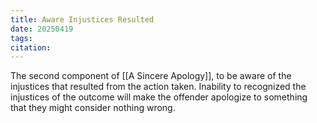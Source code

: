 ```yaml
---
title: Aware Injustices Resulted
date: 20250419
tags: 
citation:
---
```

The second component of [[A Sincere Apology]], to be aware of the injustices that resulted from the action taken. Inability to recognized the injustices of the outcome will make the offender apologize to something that they might consider nothing wrong.